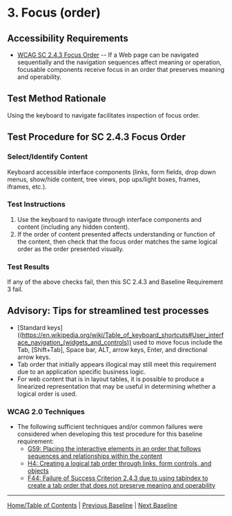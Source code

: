 # 3. Focus (order)
## Accessibility Requirements
* [WCAG SC 2.4.3 Focus Order](https://www.w3.org/TR/UNDERSTANDING-WCAG20/navigation-mechanisms-focus-order.html) -- If a Web page can be navigated sequentially and the navigation sequences affect meaning or operation, focusable components receive focus in an order that preserves meaning and operability.

## Test Method Rationale
Using the keyboard to navigate facilitates inspection of focus order. 

## Test Procedure for SC 2.4.3 Focus Order
### Select/Identify Content
Keyboard accessible interface components (links, form fields, drop down menus, show/hide content, tree views, pop ups/light boxes, frames, iframes, etc.).

### Test Instructions
1. Use the keyboard to navigate through interface components and content (including any hidden content). 
1. If the order of content presented affects understanding or function of the content, then check that the focus order matches the same logical order as the order presented visually. 

### Test Results
If any of the above checks fail, then this SC 2.4.3 and Baseline Requirement 3 fail.

## Advisory: Tips for streamlined test processes
* [Standard keys]((https://en.wikipedia.org/wiki/Table_of_keyboard_shortcuts#User_interface_navigation_(widgets_and_controls)) used to move focus include the Tab, [Shift+Tab], Space bar, ALT, arrow keys, Enter, and directional arrow keys.
* Tab order that initially appears illogical may still meet this requirement due to an application specific business logic. 
* For web content that is in layout tables, it is possible to produce a linearized representation that may be useful in determining whether a logical order is used.

### WCAG 2.0 Techniques
* The following sufficient techniques and/or common failures were considered when developing this test procedure for this baseline requirement:
    * [G59: Placing the interactive elements in an order that follows sequences and relationships within the content](http://www.w3.org/TR/WCAG20-TECHS/G59.html) 
    * [H4: Creating a logical tab order through links, form controls, and objects](http://www.w3.org/TR/WCAG20-TECHS/H4.html)
    * [F44: Failure of Success Criterion 2.4.3 due to using tabindex to create a tab order that does not preserve meaning and operability](http://www.w3.org/TR/WCAG20-TECHS/F44.html)

----------------------------------------
[Home/Table of Contents](index.md) | [Previous Baseline](02FocusVisible.md) | [Next Baseline](04FocusHidden.md)
